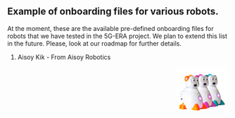 ## Example of onboarding files for various robots.

At the moment, these are the available pre-defined onboarding files for robots that we have tested in the 5G-ERA project. We plan to extend this list in the future. Please, look at our roadmap for further details.

1) Aisoy Kik - From Aisoy Robotics 
<p align="left">
  <img src="img/Aisoy.png" height="100rm" align="right" alt="Middleware architecture"/>
</p>

